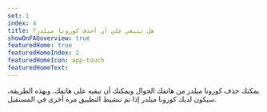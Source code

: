 ```yaml
---
set: 1
index: 4
title: هل ينبغي علي أن أحذف كورونا ميلدر؟ 
showOnFAQoverview: true
featuredHome: true
featuredHomeIndex: 2
featuredHomeIcon: app-touch
featuredHomeText: 
---
```

يمكنك حذف كورونا ميلدر من هاتفك الجوال ويمكنك أن تبقيه على هاتفك. وبهذه الطريقة، سيكون لديك كورونا ميلدر إذا تم تنشيط التطبيق مرة أخرى في المستقبل. 

